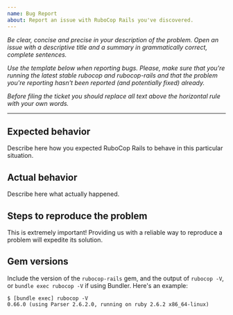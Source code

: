 ```yaml
---
name: Bug Report
about: Report an issue with RuboCop Rails you've discovered.
---
```


*Be clear, concise and precise in your description of the problem.
Open an issue with a descriptive title and a summary in grammatically correct,
complete sentences.*

*Use the template below when reporting bugs. Please, make sure that
you're running the latest stable rubocop and rubocop-rails and that the problem
you're reporting hasn't been reported (and potentially fixed) already.*

*Before filing the ticket you should replace all text above the horizontal
rule with your own words.*

--------

## Expected behavior

Describe here how you expected RuboCop Rails to behave in this particular situation.

## Actual behavior

Describe here what actually happened.

## Steps to reproduce the problem

This is extremely important! Providing us with a reliable way to reproduce
a problem will expedite its solution.

## Gem versions

Include the version of the `rubocop-rails` gem, and the output of `rubocop -V`, or
`bundle exec rubocop -V` if using Bundler. Here's an example:

```
$ [bundle exec] rubocop -V
0.66.0 (using Parser 2.6.2.0, running on ruby 2.6.2 x86_64-linux)
```
